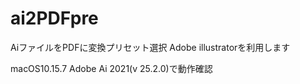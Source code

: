 # ai2PDFpre
AiファイルをPDFに変換プリセット選択
Adobe illustratorを利用します

macOS10.15.7 Adobe Ai 2021(v 25.2.0)で動作確認

